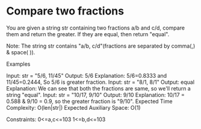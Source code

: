# Compare two fractions

You are given a string str containing two fractions a/b and c/d, compare them and return the greater. If they are equal, then return "equal".

Note: The string str contains "a/b, c/d"(fractions are separated by comma(,) & space( )). 

Examples

Input: str = "5/6, 11/45"
Output: 5/6
Explanation: 5/6=0.8333 and 11/45=0.2444, So 5/6 is greater fraction.
Input: str = "8/1, 8/1"
Output: equal
Explanation: We can see that both the fractions are same, so we'll return a string "equal".
Input: str = "10/17, 9/10"
Output: 9/10
Explanation: 10/17 = 0.588 & 9/10 = 0.9, so the greater fraction is "9/10".
Expected Time Complexity: O(len|str|)
Expected Auxiliary Space: O(1)

Constraints:
0<=a,c<=103
1<=b,d<=103